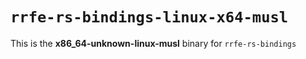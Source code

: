 # `rrfe-rs-bindings-linux-x64-musl`

This is the **x86_64-unknown-linux-musl** binary for `rrfe-rs-bindings`
